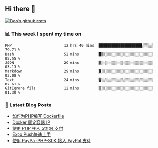 ## Hi there 👋

[![Boo's github stats](https://github-readme-stats.vercel.app/api?username=0xAiKang)](https://github.com/anuraghazra/github-readme-stats)

<!-- [![Most Used Langs](https://github-readme-stats.vercel.app/api/top-langs/?username=0xAiKang)](https://github.com/anuraghazra/github-readme-stats) -->

### 📊 This week I spent my time on
<!--START_SECTION:waka-->

```text
PHP                        12 hrs 40 mins  ████████████████████░░░░░   79.71 %
Bash                       52 mins         █▒░░░░░░░░░░░░░░░░░░░░░░░   05.55 %
JSON                       29 mins         ▓░░░░░░░░░░░░░░░░░░░░░░░░   03.13 %
Markdown                   29 mins         ▓░░░░░░░░░░░░░░░░░░░░░░░░   03.08 %
Text                       24 mins         ▓░░░░░░░░░░░░░░░░░░░░░░░░   02.61 %
GitIgnore file             12 mins         ▒░░░░░░░░░░░░░░░░░░░░░░░░   01.30 %
```

<!--END_SECTION:waka-->

### 📕 Latest Blog Posts
<!-- BLOG-POST-LIST:START -->
- [如何为PHP编写 Dockerfile](https://www.0x2beace.com/how-to-write-dockerfile-for-php/)
- [Docker 固定容器 IP](https://www.0x2beace.com/docker-fixed-container-ip/)
- [使用 PHP 接入 Stripe 支付](https://www.0x2beace.com/Using-PHP-to-access-Stripe-payment/)
- [Expo Push快速上手](https://www.0x2beace.com/Expo-Push-to-get-started-quickly/)
- [使用 PayPal-PHP-SDK 接入 PayPal 支付](https://www.0x2beace.com/use-paypal-php-sdk-to-access-paypal-payment/)
<!-- BLOG-POST-LIST:END -->

